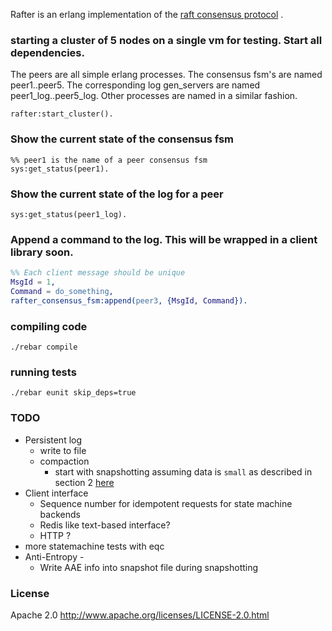 Rafter is an erlang implementation of the [raft consensus protocol](https://ramcloud.stanford.edu/wiki/download/attachments/11370504/raft.pdf) .


### starting a cluster of 5 nodes on a single vm for testing. Start all dependencies.
The peers are all simple erlang processes. The consensus fsm's are named peer1..peer5.
The corresponding log gen_servers are named peer1_log..peer5_log. Other processes are named in a similar fashion.

    rafter:start_cluster().
    
### Show the current state of the consensus fsm

    %% peer1 is the name of a peer consensus fsm
    sys:get_status(peer1).  

### Show the current state of the log for a peer
    
    sys:get_status(peer1_log).

### Append a command to the log. This will be wrapped in a client library soon.

   ```erlang
   %% Each client message should be unique
   MsgId = 1,
   Command = do_something,
   rafter_consensus_fsm:append(peer3, {MsgId, Command}).
   ```

### compiling code

    ./rebar compile

### running tests

    ./rebar eunit skip_deps=true

### TODO

 * Persistent log
    * write to file
    * compaction
      * start with snapshotting assuming data is ```small``` as described in section 2 [here](https://ramcloud.stanford.edu/wiki/download/attachments/12386595/compaction.pdf?version=1&modificationDate=1367123151531)
 * Client interface
   * Sequence number for idempotent requests for state machine backends
   * Redis like text-based interface?
   * HTTP ?
 * more statemachine tests with eqc
 * Anti-Entropy - 
   * Write AAE info into snapshot file during snapshotting

### License

Apache 2.0
http://www.apache.org/licenses/LICENSE-2.0.html
